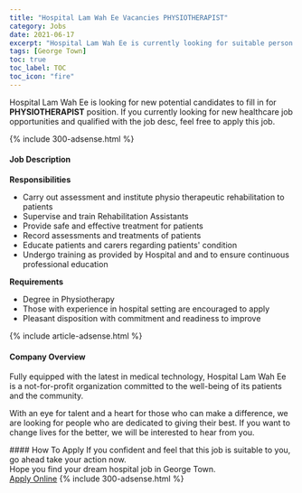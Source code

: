 ```yaml
---
title: "Hospital Lam Wah Ee Vacancies PHYSIOTHERAPIST" 
category: Jobs 
date: 2021-06-17 
excerpt: "Hospital Lam Wah Ee is currently looking for suitable person to fill in the PHYSIOTHERAPIST which positioned at George Town" 
tags: [George Town] 
toc: true 
toc_label: TOC 
toc_icon: "fire" 
--- 
```


<p>Hospital Lam Wah Ee is looking for new potential candidates to fill in for <b>PHYSIOTHERAPIST</b> position. If you currently looking for new healthcare job opportunities and qualified with the job desc, feel free to apply this job.
</p>{% include 300-adsense.html %} 
<div><div><h4>Job Description</h4></div><div><div><span><div><p><strong>Responsibilities</strong></p><ul><li>Carry out assessment and institute physio therapeutic rehabilitation to patients</li><li>Supervise and train Rehabilitation Assistants</li><li>Provide safe and effective treatment for patients</li><li>Record assessments and treatments of patients</li><li>Educate patients and carers regarding patients' condition</li><li>Undergo training as provided by Hospital and and to ensure continuous professional education</li></ul><p><strong>Requirements</strong></p><ul><li>Degree in Physiotherapy</li><li>Those with experience in hospital setting are encouraged to apply</li><li>Pleasant disposition with commitment and readiness to improve</li></ul></div></span></div></div></div> 
{% include article-adsense.html %} 
<div><div><h4>Company Overview</h4></div><div><div><span><div><p>Fully equipped with the latest in medical technology, Hospital Lam Wah Ee is a not-for-profit organization committed to the well-being of its patients and the&#160;community.</p><p>With an eye for talent and a heart for those who can make a difference, we are looking for people who are dedicated to giving their best. If you want to change lives for the better, we will be interested to hear from you.&#160;</p></div></span></div></div></div> 
#### How To Apply 
If you confident and feel that this job is suitable to you, go ahead take your action now. <br/> 
Hope you find your dream hospital job in George Town. <br/> 
<a href="https://www.jobstreet.com.my/en/job/physiotherapist-4592209?jobId=jobstreet-my-job-4592209" class="btn btn--warning" target="_blank" rel="nofollow noopenner">Apply Online</a> 
{% include 300-adsense.html %} 